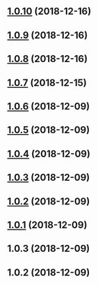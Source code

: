 ## [1.0.10](https://github.com/tomieric/vuepress-theme-track/compare/v1.0.9...v1.0.10) (2018-12-16)



## [1.0.9](https://github.com/tomieric/vuepress-theme-track/compare/v1.0.8...v1.0.9) (2018-12-16)



## [1.0.8](https://github.com/tomieric/vuepress-theme-track/compare/v1.0.7...v1.0.8) (2018-12-16)



## [1.0.7](https://github.com/tomieric/vuepress-theme-track/compare/v1.0.6...v1.0.7) (2018-12-15)



## [1.0.6](https://github.com/tomieric/vuepress-theme-track/compare/v1.0.5...v1.0.6) (2018-12-09)



## [1.0.5](https://github.com/tomieric/vuepress-theme-track/compare/v1.0.4...v1.0.5) (2018-12-09)



## [1.0.4](https://github.com/tomieric/vuepress-theme-track/compare/v1.0.3...v1.0.4) (2018-12-09)



## [1.0.3](https://github.com/tomieric/vuepress-theme-track/compare/v1.0.2...v1.0.3) (2018-12-09)



## [1.0.2](https://github.com/tomieric/vuepress-theme-track/compare/v1.0.1...v1.0.2) (2018-12-09)



## [1.0.1](https://github.com/tomieric/vuepress-theme-track/compare/v1.0.0...v1.0.1) (2018-12-09)



## 1.0.3 (2018-12-09)



## 1.0.2 (2018-12-09)



